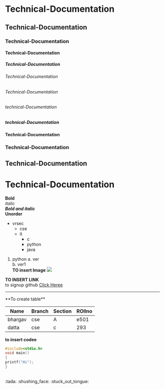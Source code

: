 # Technical-Documentation
## Technical-Documentation
### Technical-Documentation
#### Technical-Documentation
##### Technical-Documentation
###### Technical-Documentation
###### Technical-Documentation
###### technical-Documentation
##### technical-Documentation
#### Technical-Documentation
### Technical-Documentation
## Technical-Documentation
# Technical-Documentation
**Bold**<br>
*italic*<br>
***Bold and italic***<br>
**Unorder** <br>
- vrsec
  * cse
  * it
    - c
    - python
    - java
 1.  python
    a. ver  
    b. ver1  
**TO insert Image**
![](https://img-cdn.tnwcdn.com/image?fit=1280%2C720&url=https%3A%2F%2Fcdn0.tnwcdn.com%2Fwp-content%2Fblogs.dir%2F1%2Ffiles%2F2019%2F05%2Fcybercrime-bitcoin-extortion-blockchain-cryptocurrency-github.png&signature=e9ec6439183607cc9b3d62becfd2ffce)

**TO INSERT LINK**<br>
to signup github [Click Heree](https://www.facebook.com/)
<hr>
**To create table**<br>

Name|Branch|Section|ROllno
----|------|-------|------
bhargav|cse|A|e501
datta|cse|c|293 <br>

**to insert codee**
```C
#include<stdio.h>
void main()
{
printf("Hi");
}
```
<br>
:tada:
:shushing_face:
:stuck_out_tongue:	
